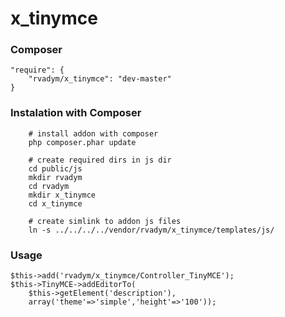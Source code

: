 x_tinymce
=========

### Composer


    "require": {
        "rvadym/x_tinymce": "dev-master"
    }


### Instalation with Composer

        # install addon with composer
        php composer.phar update

        # create required dirs in js dir
        cd public/js
        mkdir rvadym
        cd rvadym
        mkdir x_tinymce
        cd x_tinymce

        # create simlink to addon js files
        ln -s ../../../../vendor/rvadym/x_tinymce/templates/js/


### Usage


    $this->add('rvadym/x_tinymce/Controller_TinyMCE');
    $this->TinyMCE->addEditorTo(
        $this->getElement('description'),
        array('theme'=>'simple','height'=>'100'));

